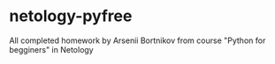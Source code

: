 # netology-pyfree
All completed homework by Arsenii Bortnikov from course "Python for begginers" in Netology
